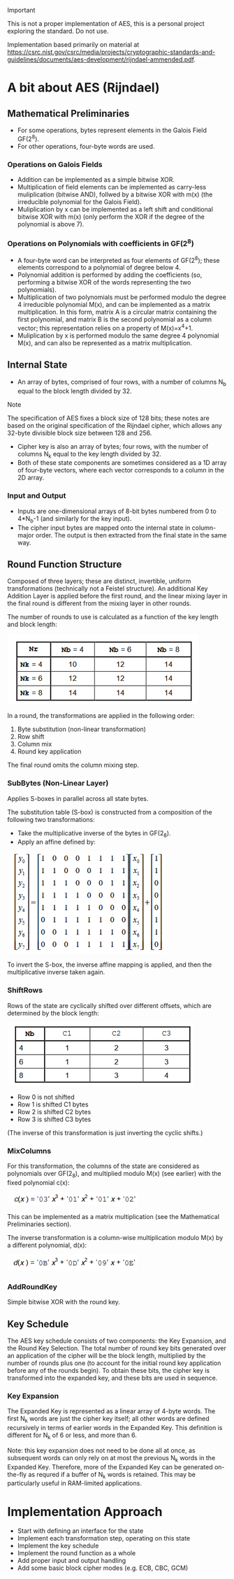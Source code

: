 > [!IMPORTANT]
> This is not a proper implementation of AES, this is a personal project exploring the standard. Do not use.


Implementation based primarily on material at https://csrc.nist.gov/csrc/media/projects/cryptographic-standards-and-guidelines/documents/aes-development/rijndael-ammended.pdf.



# A bit about AES (Rijndael)

## Mathematical Preliminaries
- For some operations, bytes represent elements in the Galois Field GF(2<sup>8</sup>).
- For other operations, four-byte words are used.

### Operations on Galois Fields
- Addition can be implemented as a simple bitwise XOR.
- Multiplication of field elements can be implemented as carry-less muliplication (bitwise AND), follwed by a bitwise XOR with m(x) (the irreducible polynomial for the Galois Field).
- Muliplication by x can be implemented as a left shift and conditional bitwise XOR with m(x) (only perform the XOR if the degree of the polynomial is above 7).

### Operations on Polynomials with coefficients in GF(2<sup>8</sup>)
- A four-byte word can be interpreted as four elements of GF(2<sup>8</sup>); these elements correspond to a polynomial of degree below 4.
- Polynomial addition is performed by adding the coefficients (so, performing a bitwise XOR of the words representing the two polynomials).
- Multiplication of two polynomials must be performed modulo the degree 4 irreducible polynomial M(x), and can be implemented as a matrix multiplication. In this form, matrix A is a circular matrix containing the first polynomial, and matrix B is the second polynomial as a column vector; this representation relies on a property of M(x)=x<sup>4</sup>+1.
- Muliplication by x is performed modulo the same degree 4 polynomial M(x), and can also be represented as a matrix multiplication.


## Internal State
- An array of bytes, comprised of four rows, with a number of columns N<sub>b</sub> equal to the block length divided by 32.

> [!NOTE]
> The specification of AES fixes a block size of 128 bits; these notes are based on the original specification of the Rijndael cipher, which allows any 32-byte divisible block size between 128 and 256.

- Cipher key is also an array of bytes; four rows, with the number of columns N<sub>k</sub> equal to the key length divided by 32.
- Both of these state components are sometimes considered as a 1D array of four-byte vectors, where each vector corresponds to a column in the 2D array.

### Input and Output
- Inputs are one-dimensional arrays of 8-bit bytes numbered from 0 to 4*N<sub>b</sub>-1 (and similarly for the key input).
- The cipher input bytes are mapped onto the internal state in column-major order. The output is then extracted from the final state in the same way.


## Round Function Structure
Composed of three layers; these are distinct, invertible, uniform transformations (technically not a Feistel structure). An additional Key Addition Layer is applied before the first round, and the linear mixing layer in the final round is different from the mixing layer in other rounds.

The number of rounds to use is calculated as a function of the key length and block length:

![Table showing the number of rounds to use for each combination of key length and block length.](readme_images/Nr_table.png)

In a round, the transformations are applied in the following order:
1. Byte substitution (non-linear transformation)
2. Row shift
3. Column mix
4. Round key application

The final round omits the column mixing step.

### SubBytes (Non-Linear Layer)
Applies S-boxes in parallel across all state bytes.

The substitution table (S-box) is constructed from a composition of the following two transformations:
- Take the multiplicative inverse of the bytes in GF(2<sub>8</sub>).
- Apply an affine defined by:

![Matrix equation describing an affine transformation.](readme_images/bytesub_affine.png)

To invert the S-box, the inverse affine mapping is applied, and then the multiplicative inverse taken again.

### ShiftRows
Rows of the state are cyclically shifted over different offsets, which are determined by the block length:

![alt text](readme_images/shiftrow_shifts.png)
- Row 0 is not shifted
- Row 1 is shifted C1 bytes
- Row 2 is shifted C2 bytes
- Row 3 is shifted C3 bytes

(The inverse of this transformation is just inverting the cyclic shifts.)

### MixColumns
For this transformation, the columns of the state are considered as polynomials over GF(2<sub>8</sub>), and multiplied modulo M(x) (see earlier) with the fixed polynomial c(x):

![alt text](readme_images/mixcolumn_cx.png)

This can be implemented as a matrix multiplication (see the Mathematical Preliminaries section).

The inverse transformation is a column-wise multiplication modulo M(x) by a different polynomial, d(x):

![alt text](readme_images/mixcolumn_dx.png)

### AddRoundKey
Simple bitwise XOR with the round key.

## Key Schedule
The AES key schedule consists of two components: the Key Expansion, and the Round Key Selection. The total number of round key bits generated over an application of the cipher will be the block length, multiplied by the number of rounds plus one (to account for the initial round key application before any of the rounds begin). To obtain these bits, the cipher key is transformed into the expanded key, and these bits are used in sequence.

### Key Expansion
The Expanded Key is represented as a linear array of 4-byte words. The first N<sub>k</sub> words are just the cipher key itself; all other words are defined recursively in terms of earlier words in the Expanded Key. This definition is different for N<sub>k</sub> of 6 or less, and more than 6.

Note: this key expansion does not need to be done all at once, as subsequent words can only rely on at most the previous N<sub>k</sub> words in the Expanded Key. Therefore, more of the Expanded Key can be generated on-the-fly as requred if a buffer of N<sub>k</sub> words is retained. This may be particularly useful in RAM-limited applications.


# Implementation Approach
- Start with defining an interface for the state
- Implement each transformation step, operating on this state
- Implement the key schedule
- Implement the round function as a whole
- Add proper input and output handling
- Add some basic block cipher modes (e.g. ECB, CBC, GCM)
